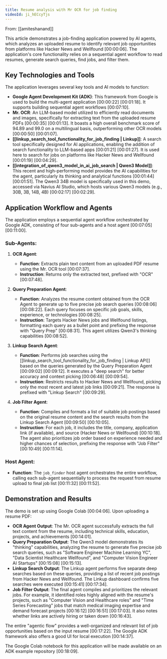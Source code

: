 ```yaml
---
title: Resume analysis with Mr OCR for job finding
videoId: ji_hECcyTjs
---
```


From: [[amiteshanand]] <br/> 

This article demonstrates a job-finding application powered by AI agents, which analyzes an uploaded resume to identify relevant job opportunities from platforms like Hacker News and Wellfound <a class="yt-timestamp" data-t="00:00:06">[00:00:06]</a>. The application's core functionality relies on a sequential agent workflow to read resumes, generate search queries, find jobs, and filter them.

## Key Technologies and Tools

The application leverages several key tools and AI models to function:

*   **Google Agent Development Kit (ADK)**: This framework from Google is used to build the multi-agent application <a class="yt-timestamp" data-t="00:00:22">[00:00:22]</a> <a class="yt-timestamp" data-t="00:01:18">[00:01:18]</a>. It supports building sequential agent workflows <a class="yt-timestamp" data-t="00:07:10">[00:07:10]</a>.
*   **Mr. OCR**: An LLM-based model utilized to efficiently read documents and images, specifically for extracting text from the uploaded resume PDFs <a class="yt-timestamp" data-t="00:00:35">[00:00:35]</a> <a class="yt-timestamp" data-t="00:01:13">[00:01:13]</a>. It boasts a high overall benchmark score of 94.89 and 99.0 on a multilingual basis, outperforming other OCR models <a class="yt-timestamp" data-t="00:00:50">[00:00:50]</a> <a class="yt-timestamp" data-t="00:01:07">[00:01:07]</a>.
*   **[[linkup_search_tool_functionality_for_job_finding | Linkup]]**: A search tool specifically designed for AI applications, enabling the addition of search functionality to LLM-based apps <a class="yt-timestamp" data-t="00:01:21">[00:01:21]</a> <a class="yt-timestamp" data-t="00:01:27">[00:01:27]</a>. It is used here to search for jobs on platforms like Hacker News and Wellfound <a class="yt-timestamp" data-t="00:01:19">[00:01:19]</a> <a class="yt-timestamp" data-t="00:04:29">[00:04:29]</a>.
*   **[[integration_of_qwen3_model_in_ai_job_search | Qwen3 Model]]**: This recent and high-performing model provides the AI capabilities for the agent, particularly its thinking and analytical functions <a class="yt-timestamp" data-t="00:01:44">[00:01:44]</a> <a class="yt-timestamp" data-t="00:01:51">[00:01:51]</a>. The Qwen3 34B model is specifically used in this demo, accessed via Navius AI Studio, which hosts various Qwen3 models (e.g., 30B, 3B, 14B, 4B) <a class="yt-timestamp" data-t="00:02:17">[00:02:17]</a> <a class="yt-timestamp" data-t="00:02:29">[00:02:29]</a>.

## Application Workflow and Agents

The application employs a sequential agent workflow orchestrated by Google ADK, consisting of four sub-agents and a host agent <a class="yt-timestamp" data-t="00:07:05">[00:07:05]</a> <a class="yt-timestamp" data-t="00:11:00">[00:11:00]</a>.

### Sub-Agents:

1.  **OCR Agent**:
    *   **Function**: Extracts plain text content from an uploaded PDF resume using the Mr. OCR tool <a class="yt-timestamp" data-t="00:07:37">[00:07:37]</a>.
    *   **Instruction**: Returns only the extracted text, prefixed with "OCR" <a class="yt-timestamp" data-t="00:07:48">[00:07:48]</a>.

2.  **Query Preparation Agent**:
    *   **Function**: Analyzes the resume content obtained from the OCR Agent to generate up to five precise job search queries <a class="yt-timestamp" data-t="00:08:06">[00:08:06]</a> <a class="yt-timestamp" data-t="00:08:22">[00:08:22]</a>. Each query focuses on specific job goals, skills, experience, or technologies <a class="yt-timestamp" data-t="00:08:25">[00:08:25]</a>.
    *   **Instruction**: Targets Hacker News jobs and Wellfound listings, formatting each query as a bullet point and prefixing the response with "Query Prep" <a class="yt-timestamp" data-t="00:08:31">[00:08:31]</a>. This agent utilizes Qwen3's thinking capabilities <a class="yt-timestamp" data-t="00:08:52">[00:08:52]</a>.

3.  **Linkup Search Agent**:
    *   **Function**: Performs job searches using the [[linkup_search_tool_functionality_for_job_finding | Linkup API]] based on the queries generated by the Query Preparation Agent <a class="yt-timestamp" data-t="00:09:02">[00:09:02]</a> <a class="yt-timestamp" data-t="00:09:12">[00:09:12]</a>. It executes a "deep search" for better accuracy and context picking <a class="yt-timestamp" data-t="00:06:48">[00:06:48]</a> <a class="yt-timestamp" data-t="00:09:54">[00:09:54]</a>.
    *   **Instruction**: Restricts results to Hacker News and Wellfound, picking only the most recent and latest job links <a class="yt-timestamp" data-t="00:09:21">[00:09:21]</a>. The response is prefixed with "Linkup Search" <a class="yt-timestamp" data-t="00:09:29">[00:09:29]</a>.

4.  **Job Filter Agent**:
    *   **Function**: Compiles and formats a list of suitable job postings based on the original resume content and the search results from the Linkup Search Agent <a class="yt-timestamp" data-t="00:09:50">[00:09:50]</a> <a class="yt-timestamp" data-t="00:10:05">[00:10:05]</a>.
    *   **Instruction**: For each job, it includes the title, company, application link (if available), and source (Hacker News or Wellfound) <a class="yt-timestamp" data-t="00:10:18">[00:10:18]</a>. The agent also prioritizes job order based on experience needed and higher chances of selection, prefixing the response with "Job Filter" <a class="yt-timestamp" data-t="00:10:49">[00:10:49]</a> <a class="yt-timestamp" data-t="00:11:14">[00:11:14]</a>.

### Host Agent:

*   **Function**: The `job_finder` host agent orchestrates the entire workflow, calling each sub-agent sequentially to process the request from resume upload to final job list <a class="yt-timestamp" data-t="00:11:32">[00:11:32]</a> <a class="yt-timestamp" data-t="00:11:52">[00:11:52]</a>.

## Demonstration and Results

The demo is set up using Google Colab <a class="yt-timestamp" data-t="00:04:06">[00:04:06]</a>. Upon uploading a resume PDF:

*   **OCR Agent Output**: The Mr. OCR agent successfully extracts the full text content from the resume, including technical skills, education, projects, and achievements <a class="yt-timestamp" data-t="00:14:01">[00:14:01]</a>.
*   **Query Preparation Output**: The Qwen3 model demonstrates its "thinking" capabilities, analyzing the resume to generate five precise job search queries, such as "Software Engineer Machine Learning YC", "Data Scientist Healthcare Wellfound", and "Computer Vision Engineer AI Startups" <a class="yt-timestamp" data-t="00:15:08">[00:15:08]</a> <a class="yt-timestamp" data-t="00:15:13">[00:15:13]</a>.
*   **Linkup Search Output**: The Linkup agent performs five separate deep searches based on these queries, providing a list of recent job postings from Hacker News and Wellfound. The Linkup dashboard confirms five searches were executed <a class="yt-timestamp" data-t="00:15:41">[00:15:41]</a> <a class="yt-timestamp" data-t="00:17:34">[00:17:34]</a>.
*   **Job Filter Output**: The final agent compiles and prioritizes the relevant jobs. For example, it identified roles highly aligned with the resume's projects, such as "Computer Vision and Healthcare roles" and "Time Series Forecasting" jobs that match medical imaging expertise and demand forecast projects <a class="yt-timestamp" data-t="00:16:12">[00:16:12]</a> <a class="yt-timestamp" data-t="00:16:51">[00:16:51]</a> <a class="yt-timestamp" data-t="00:17:03">[00:17:03]</a>. It also notes whether links are actively hiring or taken down <a class="yt-timestamp" data-t="00:16:43">[00:16:43]</a>.

The entire "agentic flow" provides a well-organized and relevant list of job opportunities based on the input resume <a class="yt-timestamp" data-t="00:17:22">[00:17:22]</a>. The Google ADK framework also offers a good UI for local execution <a class="yt-timestamp" data-t="00:14:37">[00:14:37]</a>.

The Google Colab notebook for this application will be made available on an ADK example repository <a class="yt-timestamp" data-t="00:18:09">[00:18:09]</a>.